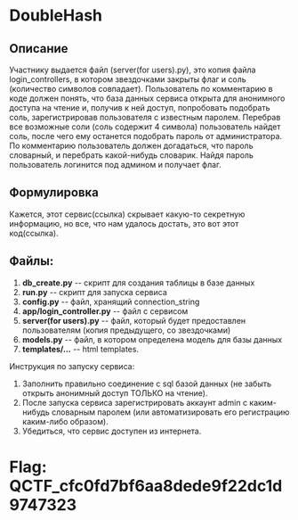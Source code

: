 
DoubleHash
======

Описание
---------
Участнику выдается файл (server(for users).py), это копия файла login_controllers, в котором звездочками закрыты флаг и соль (количество символов совпадает). Пользователь по комментарию в коде должен понять, что база данных сервиса открыта для анонимного доступа на чтение и, получив к ней доступ, попробовать подобрать соль, зарегистрировав пользователя с известным паролем. Перебрав все возможные соли (соль содержит 4 символа) пользователь найдет соль, после чего ему останется подобрать пароль от администратора. По комментарию пользователь должен догадаться, что пароль словарный, и перебрать какой-нибудь словарик. Найдя пароль пользователь логинится под админом и получает флаг.


Формулировка
---------
Кажется, этот сервис(ссылка) скрывает какую-то секретную информацию, но все, что нам удалось достать, это вот этот код(ссылка).


Файлы:
-----
1. **db_create.py** -- скрипт для создания таблицы в базе данных
2. **run.py** -- скрипт для запуска сервиса
3. **config.py** -- файл, хранящий connection_string
4. **app/login_controller.py** -- файл с сервисом
5. **server(for users).py** -- файл, который будет предоставлен пользователям (копия предыдущего, со звездочками)
6. **models.py** -- файл, в котором определена модель для базы данных
7. **templates/...** -- html templates.

Инструкция по запуску сервиса:
1. Заполнить правильно соединение с sql базой данных (не забыть открыть анонимный доступ ТОЛЬКО на чтение).
2. После запуска сервиса зарегистрировать аккаунт admin с каким-нибудь словарным паролем (или автоматизировать его регистрацию каким-либо образом).
3. Убедиться, что сервис доступен из интернета.


Flag: QCTF_cfc0fd7bf6aa8dede9f22dc1d9747323
=======
